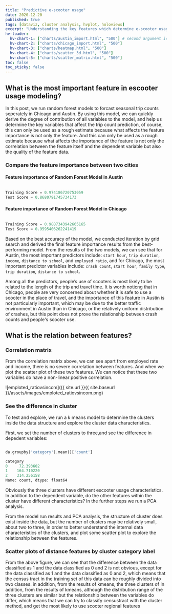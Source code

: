 ```yaml
---
title: "Predictive e-scooter usage"
date: 2020-12-20
published: true
tags: [dataviz, cluster analysis, hvplot, holoviews]
excerpt: "Understanding the key features which determine e-scooter usage."
hv-loader:
  hv-chart-1: ["charts/austin_import.html", "500"] # second argument is the height
  hv-chart-2: ["charts/chicago_import.html", "500"] 
  hv-chart-3: ["charts/heatmap.html", "500"] 
  hv-chart-4: ["charts/scatter_3d.html", "500"] 
  hv-chart-5: ["charts/scatter_matrix.html", "500"] 
toc: false
toc_sticky: false
---
```



## What is the most important feature in escooter usage modeling?

In this post, we run random forest models to forcast seasonal trip counts seperately in Chicago and Austin. By using this model, we can quickly derive the degree of contribution of all variables to the model, and help us determine the key variables that affect the trip count prediction, of course, this can only be used as a rough estimate because what affects the feature importance is not only the feature. And this can only be used as a rough estimate because what affects the importance of the feature is not only the correlation between the feature itself and the dependent variable but also the quality of the feature data.

### Compare the feature importance between two cities

#### Feature importance of Random Forest Model in Austin 
<div id="hv-chart-1"></div>

```python

Training Score = 0.974186720753059
Test Score = 0.8680791745734173

```

#### Feature importance of Random Forest Model in Chicago 
<div id="hv-chart-2"></div>

```python

Training Score = 0.9887343942665165
Test Score = 0.9595406262241419

```

Based on the best accuracy of the model, we conducted iteration by grid search and derived the final feature importance results from the best-performing model. From the results of the two models, we can see that for Austin, the most important predictors include: `start hour`, `trip duration`, `income`, `distance to school`, and `employed ratio`, and for Chicago, the most important predictor variables include: `crash count`, `start hour`, `family type`, `trip duration`, `distance to school`.

Among all the predictors, people’s use of scooters is most likely to be related to the length of the trip and travel time. It is worth noticng that in Chicago, people are very concerned about whether it is safe to use a scooter in the place of travel, and the importance of this feature in Austin is not particularly important, which may be due to the better traffic environment in Austin than in Chicago, or the relatively uniform distribution of crashes, but this point does not prove the relationship between crash counts and people's scooter use. 

## What is the relation between features?

###  Correlation matrix
 
<div id="hv-chart-3"></div>

From the correlation matrix above, we can see apart from employed rate and income, there is no severe correlation between features. And when we plot the scatter plot of these two features. We can notice that these two variables do have a non-linear positive correlation.

![emploted_ratiovsincom]({{ site.url }}{{ site.baseurl }}/assets/images/emploted_ratiovsincom.png)

###  See the difference in cluster

To test and explore, we run a k means model to determine the clusters inside the data structure and explore the cluster data characteristics.

First, we set the number of clusters to three,and see the difference in depedent variables:

```python

da.groupby('category').mean()['count']

category
0     72.393602
1    164.710220
2    314.256158
Name: count, dtype: float64

```
Obviously the three clusters have different escooter usage characteristics. In addition to the dependent variable, do the other features within the cluster have different characteristics? In the further steps we run a PCA analysis.

<div id="hv-chart-4"></div>

From the model run results and PCA analysis, the structure of cluster does exist inside the data, but the number of clusters may be relatively small, about two to three, in order to better understand the internal data characteristics of the clusters, and plot some scatter plot to explore the relationship between the features.

### Scatter plots of distance features by cluster category label

<div id="hv-chart-5"></div>

From the above figure, we can see that the difference between the data classified as 1 and the data classified as 0 and 2 is not obvious, except for the data classified as 1 and the data classified as 0 and 2, which means that the census tract in the training set of this data can be roughly divided into two classes. in addition, from the results of kmeans, the three clusters of In addition, from the results of kmeans, although the distribution range of the three clusters are similar but the relationship between the variables do differ, which means that we can try to classify censustract with the cluster method, and get the most likely to use scooter regional features


